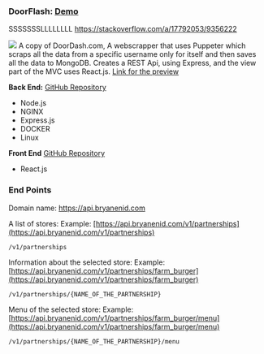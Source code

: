 ### DoorFlash: [Demo](https://bryanenid.github.io/doorflash/)

SSSSSSSLLLLLLLL https://stackoverflow.com/a/17792053/9356222

![](https://i.ibb.co/k5mnMwy/Capture.png)
A copy of DoorDash.com, A webscrapper that uses Puppeter which scraps all the data from a specific username only for itself and then saves all the data to MongoDB.
Creates a REST Api, using Express, and the view part of the MVC uses React.js.
[Link for the preview](https://bryanenid.github.io/doorflash/)

**Back End:** [GitHub Repository](https://github.com/BryanEnid/doorflash-api)
- Node.js
- NGINX
- Express.js
- DOCKER
- Linux

**Front End** [GitHub Repository](https://github.com/BryanEnid/doorflash)
- React.js

### End Points
Domain name: https://api.bryanenid.com

A list of stores: Example: [https://api.bryanenid.com/v1/partnerships](https://api.bryanenid.com/v1/partnerships)
```
/v1/partnerships
```


Information about the selected store: Example: [https://api.bryanenid.com/v1/partnerships/farm_burger](https://api.bryanenid.com/v1/partnerships/farm_burger)
```
/v1/partnerships/{NAME_OF_THE_PARTNERSHIP}
```


Menu of the selected store: Example: [https://api.bryanenid.com/v1/partnerships/farm_burger/menu](https://api.bryanenid.com/v1/partnerships/farm_burger/menu)
```
/v1/partnerships/{NAME_OF_THE_PARTNERSHIP}/menu
```





